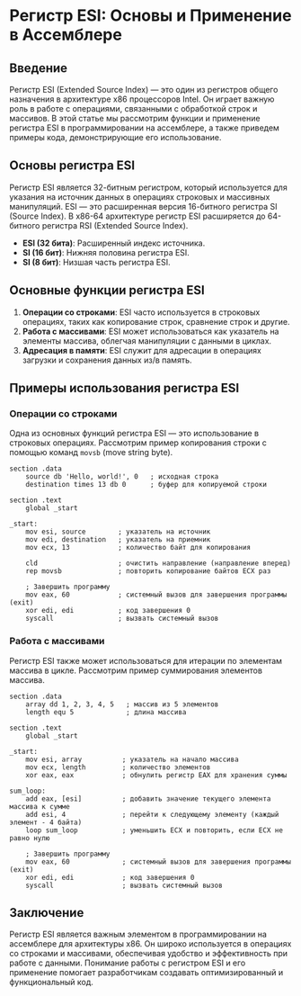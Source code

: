 #  Регистр ESI: Основы и Применение в Ассемблере

##  Введение

Регистр ESI (Extended Source Index) — это один из регистров общего назначения в архитектуре x86 процессоров Intel. Он играет важную роль в работе с операциями, связанными с обработкой строк и массивов. В этой статье мы рассмотрим функции и применение регистра ESI в программировании на ассемблере, а также приведем примеры кода, демонстрирующие его использование.

##  Основы регистра ESI

Регистр ESI является 32-битным регистром, который используется для указания на источник данных в операциях строковых и массивных манипуляций. ESI — это расширенная версия 16-битного регистра SI (Source Index). В x86-64 архитектуре регистр ESI расширяется до 64-битного регистра RSI (Extended Source Index).

- **ESI (32 бита)**: Расширенный индекс источника.
- **SI (16 бит)**: Нижняя половина регистра ESI.
- **SI (8 бит)**: Низшая часть регистра ESI.

##  Основные функции регистра ESI

1. **Операции со строками**: ESI часто используется в строковых операциях, таких как копирование строк, сравнение строк и другие.
2. **Работа с массивами**: ESI может использоваться как указатель на элементы массива, облегчая манипуляции с данными в циклах.
3. **Адресация в памяти**: ESI служит для адресации в операциях загрузки и сохранения данных из/в память.

##  Примеры использования регистра ESI

###  Операции со строками

Одна из основных функций регистра ESI — это использование в строковых операциях. Рассмотрим пример копирования строки с помощью команд `movsb` (move string byte).

```assembly
section .data
    source db 'Hello, world!', 0   ; исходная строка
    destination times 13 db 0      ; буфер для копируемой строки

section .text
    global _start

_start:
    mov esi, source        ; указатель на источник
    mov edi, destination   ; указатель на приемник
    mov ecx, 13            ; количество байт для копирования

    cld                    ; очистить направление (направление вперед)
    rep movsb              ; повторить копирование байтов ECX раз

    ; Завершить программу
    mov eax, 60            ; системный вызов для завершения программы (exit)
    xor edi, edi           ; код завершения 0
    syscall                ; вызвать системный вызов
```

###  Работа с массивами

Регистр ESI также может использоваться для итерации по элементам массива в цикле. Рассмотрим пример суммирования элементов массива.

```assembly
section .data
    array dd 1, 2, 3, 4, 5   ; массив из 5 элементов
    length equ 5             ; длина массива

section .text
    global _start

_start:
    mov esi, array          ; указатель на начало массива
    mov ecx, length         ; количество элементов
    xor eax, eax            ; обнулить регистр EAX для хранения суммы

sum_loop:
    add eax, [esi]          ; добавить значение текущего элемента массива к сумме
    add esi, 4              ; перейти к следующему элементу (каждый элемент - 4 байта)
    loop sum_loop           ; уменьшить ECX и повторить, если ECX не равно нулю

    ; Завершить программу
    mov eax, 60             ; системный вызов для завершения программы (exit)
    xor edi, edi            ; код завершения 0
    syscall                 ; вызвать системный вызов
```

##  Заключение

Регистр ESI является важным элементом в программировании на ассемблере для архитектуры x86. Он широко используется в операциях со строками и массивами, обеспечивая удобство и эффективность при работе с данными. Понимание работы с регистром ESI и его применение помогает разработчикам создавать оптимизированный и функциональный код.